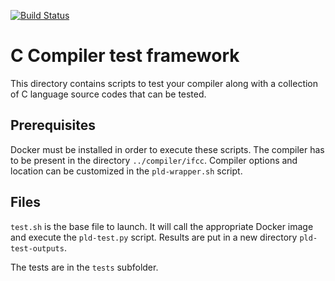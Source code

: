 [![Build Status](https://travis-ci.com/HexaTeam4212/PLD_Compilateur.svg?branch=master)](https://travis-ci.com/HexaTeam4212/PLD_Compilateur)

# C Compiler test framework

This directory contains scripts to test your compiler along with 
a collection of C language source codes that can be tested.

## Prerequisites

Docker must be installed in order to execute these scripts. The compiler has 
to be present in the directory `../compiler/ifcc`. Compiler options and location
can be customized in the `pld-wrapper.sh` script.

## Files

`test.sh` is the base file to launch. It will call the appropriate Docker
image and execute the `pld-test.py` script. Results are put in a new directory
`pld-test-outputs`.

The tests are in the `tests` subfolder. 
